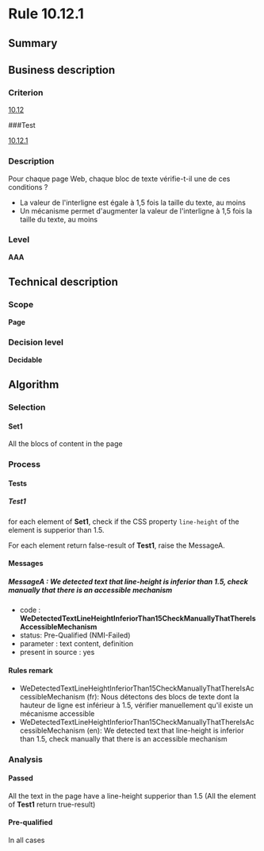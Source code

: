 # Rule 10.12.1

## Summary

## Business description

### Criterion

[10.12](http://references.modernisation.gouv.fr/rgaa/criteres.html#crit-10-12)

###Test

[10.12.1](http://references.modernisation.gouv.fr/rgaa/criteres.html#test-10-12-1)

### Description

Pour chaque page Web, chaque bloc de texte v&eacute;rifie-t-il une de ces conditions ? 
 
 *  La valeur de l'interligne est &eacute;gale &agrave; 1,5 fois la taille du texte, au moins 
 *  Un m&eacute;canisme permet d'augmenter la valeur de l'interligne &agrave; 1,5 fois la taille du texte, au moins 

### Level

**AAA**

## Technical description

### Scope

**Page**

### Decision level

**Decidable**

## Algorithm

### Selection

#### Set1

All the blocs of content in the page

### Process

#### Tests

##### Test1

for each element of **Set1**, check if the CSS property `line-height` of the element is supperior than 1.5.

For each element return false-result of **Test1**, raise the MessageA.

#### Messages

##### MessageA : We detected text that line-height is inferior than 1.5, check manually that there is an accessible mechanism

-    code : **WeDetectedTextLineHeightInferiorThan15CheckManuallyThatThereIsAccessibleMechanism** 
-    status: Pre-Qualified (NMI-Failed)
-    parameter : text content, definition
-    present in source : yes

#### Rules remark

 * WeDetectedTextLineHeightInferiorThan15CheckManuallyThatThereIsAccessibleMechanism (fr): Nous d&eacute;tectons des blocs de texte dont la hauteur de ligne est inf&eacute;rieur &agrave; 1.5, v&eacute;rifier manuellement qu'il existe un m&eacute;canisme accessible
 * WeDetectedTextLineHeightInferiorThan15CheckManuallyThatThereIsAccessibleMechanism (en): We detected text that line-height is inferior than 1.5, check manually that there is an accessible mechanism

### Analysis

#### Passed

All the text in the page have a line-height supperior than 1.5 (All the element of **Test1** return true-result)

#### Pre-qualified

In all cases

